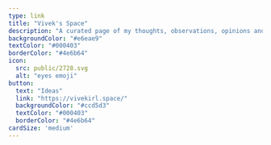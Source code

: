 ```yaml
---
type: link
title: "Vivek's Space"
description: "A curated page of my thoughts, observations, opinions and more."
backgroundColor: "#e6eae9"
textColor: "#000403"
borderColor: "#4e6b64"
icon: 
  src: public/2728.svg
  alt: "eyes emoji"
button: 
  text: "Ideas"
  link: "https://vivekirl.space/"
  backgroundColor: "#ccd5d3"
  textColor: "#000403"
  borderColor: "#4e6b64"
cardSize: 'medium'
---
```

